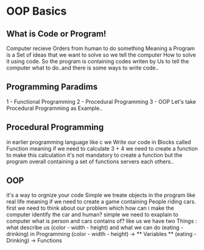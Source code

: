 # OOP Basics
## What is Code or Program! 
Computer recieve Orders from human to do something Meaning a Program is a Set of ideas that we want to solve so we tell the computer How to solve it using code.
So the program is containing codes writen by Us to tell the computer what to do..and there is some ways to write code..
## Programming Paradims
1 - Functional Programming
2 - Procedural Programming 
3 - OOP
Let's take Procedural Programming as Example..
## Procedural Programming 
in earlier programming language like c we Write our code in Blocks called Function meaning if we need to calculate 3 + 4 we need to create a function to make this calculation
it's not mandatory to create a function but the program overall containing a set of functions servers each others..

## OOP 
it's a way to orgnize your code Simple we treate objects in the program like real life meaning if we need to create a game containing People riding cars.
first we need to think about our problem which how can i make the computer identify the car and human? 
simple we need to exaplain to computer what is person and cars contains of? 
like us we have two Things : what describe us (color - width - height) and what we can do (eating - drinking) 
in Programming (color - width - height) -> ** Variables **
(eating - Drinking) -> Functions

